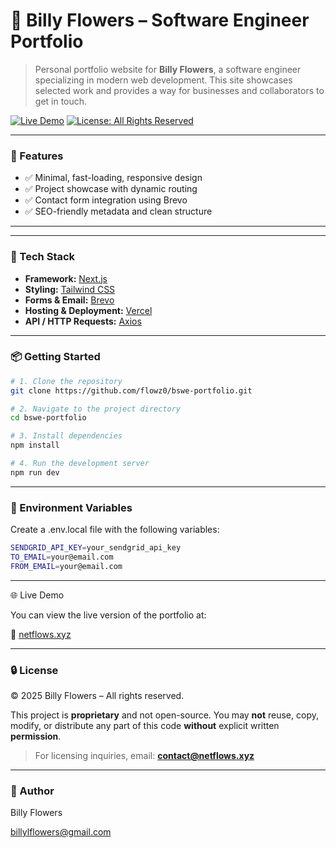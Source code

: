 # 🚀 Billy Flowers – Software Engineer Portfolio

> Personal portfolio website for **Billy Flowers**, a software engineer specializing in modern web development. This site showcases selected work and provides a way for businesses and collaborators to get in touch.

[![Live Demo](https://img.shields.io/badge/Demo-Live-green)](https://www.netflows.xyz)
[![License: All Rights Reserved](https://img.shields.io/badge/License-All%20Rights%20Reserved-red.svg)](./LICENSE)

---

### 🧩 Features

- ✅ Minimal, fast-loading, responsive design
- ✅ Project showcase with dynamic routing
- ✅ Contact form integration using Brevo
- ✅ SEO-friendly metadata and clean structure

---

<!-- ### 📸 Screenshots -->
<!-- <p align="center">
  <img src="./screenshots/homepage.png" width="800" alt="Homepage Screenshot" />
</p>
-->

---

### 🔧 Tech Stack

- **Framework:** [Next.js](https://nextjs.org/)
- **Styling:** [Tailwind CSS](https://tailwindcss.com/)
- **Forms & Email:** [Brevo](https://www.brevo.com/)
- **Hosting & Deployment:** [Vercel](https://vercel.com/)
- **API / HTTP Requests:** [Axios](https://axios-http.com/)

---

### 📦 Getting Started

```bash
# 1. Clone the repository
git clone https://github.com/flowz0/bswe-portfolio.git

# 2. Navigate to the project directory
cd bswe-portfolio

# 3. Install dependencies
npm install

# 4. Run the development server
npm run dev
```

---

### 🔐 Environment Variables

Create a .env.local file with the following variables:

```bash
SENDGRID_API_KEY=your_sendgrid_api_key
TO_EMAIL=your@email.com
FROM_EMAIL=your@email.com
```

---

🌐 Live Demo

You can view the live version of the portfolio at:

🔗 [netflows.xyz](https://www.netflows.xyz)

---

### 🔒 License

© 2025 Billy Flowers – All rights reserved.

This project is **proprietary** and not open-source.
You may **not** reuse, copy, modify, or distribute any part of this code **without** explicit written **permission**.

> For licensing inquiries, email: **contact@netflows.xyz**

---

### 👤 Author

Billy Flowers

[billylflowers@gmail.com](mailto:billylflowers@gmail.com)
